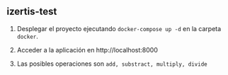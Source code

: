 ## izertis-test

1. Desplegar el proyecto ejecutando `docker-compose up -d` en la carpeta `docker`.

2. Acceder a la aplicación en http://localhost:8000

3. Las posibles operaciones son `add, substract, multiply, divide`